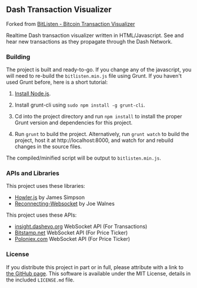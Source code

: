 ## Dash Transaction Visualizer ##
Forked from [BitListen - Bitcoin Transaction Visualizer](https://github.com/MaxLaumeister/bitlisten)

Realtime Dash transaction visualizer written in HTML/Javascript. See and hear new transactions as they propagate through the Dash Network.

### Building ###

The project is built and ready-to-go. If you change any of the javascript, you will need to re-build the `bitlisten.min.js` file using Grunt. If you haven't used Grunt before, here is a short tutorial:

1. [Install Node.js](https://nodejs.org/download/).

2. Install grunt-cli using `sudo npm install -g grunt-cli`.

2. Cd into the project directory and run `npm install` to install the proper Grunt version and dependencies for this project.

3. Run `grunt` to build the project. Alternatively, run `grunt watch` to build the project, host it at http://localhost:8000, and watch for and rebuild changes in the source files.

The compiled/minified script will be output to `bitlisten.min.js`.

### APIs and Libraries ###

This project uses these libraries:

* [Howler.js](http://goldfirestudios.com/blog/104/howler.js-Modern-Web-Audio-Javascript-Library) by James Simpson
* [Reconnecting-Websocket](https://github.com/joewalnes/reconnecting-websocket) by Joe Walnes

This project uses these APIs:

* [insight.dashevo.org](http://insight.dashevo.org) WebSocket API (For Transactions)
* [Bitstamp.net](https://www.bitstamp.net/) WebSocket API (For Price Ticker)
* [Poloniex.com](https://poloniex.com/) WebSocket API (For Price Ticker)

### License ###

If you distribute this project in part or in full, please attribute with a link to [the GitHub page](https://github.com/MaxLaumeister/bitlisten). This software is available under the MIT License, details in the included `LICENSE.md` file.
